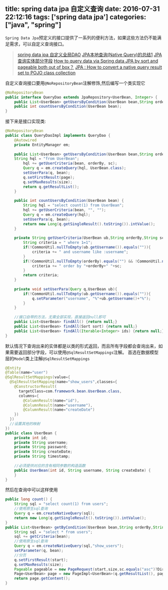 title: spring data jpa 自定义查询
date: 2016-07-31 22:12:16
tags: ['spring data jpa']
categories: ["java", "spring"]
---

`Spring Data Jpa`预定义的接口提供了一系列的便利方法，如果这些方法仍不能满足需求，可以自定义查询接口。

> [spring data jpa 自定义全局DAO](http://hejiantx.blog.163.com/blog/static/61867342013691040295/)
> [JPA本地查询(Native Query)的总结1](http://okcomputer2009.iteye.com/blog/397465)
> [JPA查询实体部分字段](http://xiaofan-0204.iteye.com/blog/1207958)
> [How to query data via Spring data JPA by sort and pageable both out of box？](http://stackoverflow.com/questions/10527124/how-to-query-data-via-spring-data-jpa-by-sort-and-pageable-both-out-of-box)
> [JPA : How to convert a native query result set to POJO class collection](http://stackoverflow.com/questions/13012584/jpa-how-to-convert-a-native-query-result-set-to-pojo-class-collection)

<!-- more -->

自定义查询接口要用`@NoRepositoryBean`注解修饰,然后编写一个类实现它
```java
@NoRepositoryBean
public interface QueryDao extends JpaRepository<UserBean, Integer> {
    public List<UserBean> getUsersByCondition(UserBean bean,String orderBy, String sc, int page, int size);
    public int countUsersByCondition(UserBean bean);
}
```
接下来是接口实现类:
```java
@NoRepositoryBean
public class QueryDaoImpl implements QueryDao {
    @Autowired
	private EntityManager em;
	
	public List<UserBean> getUsersByCondition(UserBean bean,String orderBy, String sc, int page, int size) {
	String hql = "from UserBean";
		hql += getUserCriteria(bean, orderBy, sc);
		Query q = em.createQuery(hql, UserBean.class);
		setUserPara(q, bean);
		q.setFirstResult(page);
		q.setMaxResults(size);
		return q.getResultList();
	}
	
	public int countUsersByCondition(UserBean bean) {
		String hql = "select count(1) from UserBean";
		hql += getUserCriteria(bean, "", "");
		Query q = em.createQuery(hql);
		setUserPara(q, bean);
		return new Long(q.getSingleResult().toString()).intValue();
	}
	
	private String getUserCriteria(UserBean ub,String orderBy,String sc){
		String criteria = " where 1=1";
		if(!CommonUtil.nullToEmpty(ub.getUsername()).equals("")){
			criteria += " and username like :username";
		}
		if(!CommonUtil.nullToEmpty(orderBy).equals("") && !CommonUtil.nullToEmpty(sc).equals("")){
			criteria += " order by "+orderBy+" "+sc;
		}
		return criteria;
	}
	
	private void setUserPara(Query q,UserBean ub){
		if(!CommonUtil.nullToEmpty(ub.getUsername()).equals("")){
			q.setParameter("username", "%"+ub.getUsername()+"%");
		}
	}
	
	//接口自带的方法，无需全部实现，直接返回null即可
	public List<UserBean> findAll() {return null;}
	public List<UserBean> findAll(Sort sort) {return null;}
	public List<UserBean> findAll(Iterable<Integer> ids) {return null;}
}
```

默认情况下查询出来的实体都是以类的形式返回，而且所有字段都会查询出来，如果需要返回部分字段，可以使用`@SqlResultSetMappings`注解。
首选在数据模型层的`Model`类上注解`@SqlResultSetMappings`
```java
@Entity
@Table(name="user")
@SqlResultSetMappings(value={
  @SqlResultSetMapping(name="show_users",classes={
    @ConstructorResult(
	  targetClass=com.framework.bean.UserBean.class,
	  columns={
		@ColumnResult(name="id"),
		@ColumnResult(name="username"),
		@ColumnResult(name="createDate")
	})
  })
  //设置其他的映射
})
public class UserBean {
    private int id;
	private String username;
	private String password;
	private String createDate;
	private String timestamp;
	
	//必须提供对应的含有相同参数的构造函数
	public UserBean(int id, String username, String createDate) { 
	}
}
```
然后在查询中可以这样使用
```java
public long count() {
	String sql = "select count(1) from users";
	//使用原生sql查询
	Query q = em.createNativeQuery(sql);
	return new Long(q.getSingleResult().toString()).intValue();
}
public List<UserBean> getByCondition(UserBean bean,String orderBy,String sc, int start, int size){
	String sql = "select * from users";
	sql += getCriteria(bean);
	//使用原生sql查询
	Query q = em.createNativeQuery(sql,"show_users");
	setParameter(q, bean);
	//分页
	q.setFirstResult(start);
	q.setMaxResults(size);
	Pageable pageable = new PageRequest(start,size,sc.equals("asc")?Direction.ASC:Direction.DESC,orderBy);
	Page<UserBean> page = new PageImpl<UserBean>(q.getResultList(), pageable, count());
	return page.getContent();
}
```
